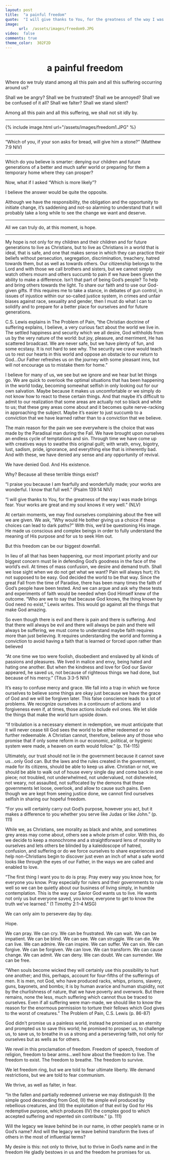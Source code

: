```yaml
---
layout: post
title:  "a painful freedom"
quote:  "I will give thanks to You, for the greatness of the way I was made brings fear. Your works are great and my soul knows it very well."
image:
      url:  /assets/images/freedom9.JPG
video:  false
comments: true
theme_color:  302F2D
---
```


# <center>a painful freedom</center>

Where do we truly stand among all this pain and all this suffering occurring around us?

Shall we be angry? Shall we be frustrated? Shall we be annoyed? Shall we be confused of it all? Shall we falter? Shall we stand silent?

Among all this pain and all this suffering, we shall not sit idly by.

---

{% include image.html url="/assets/images/freedom1.JPG" %}

---

“Which of you, if your son asks for bread, will give him a stone?” (Matthew 7:9 NIV)

---

Which do you believe is smarter: denying our children and future generations of a better and much safer world or preparing for them a temporary home where they can prosper? 

Now, what if I asked “Which is more likely”?

I believe the answer would be quite the opposite.

Although we have the responsibility, the obligation and the opportunity to initiate change, it’s saddening and not-so alarming to understand that it will probably take a long while to see the change we want and deserve.

---

All we can truly do, at this moment, is hope.

---

My hope is not only for my children and their children and for future generations to live as Christians, but to live as Christians in a world that is ideal, that is safe, and one that makes sense in which they can practice their beliefs without persecution, segregation, discrimination, treachery, hatred towards them, but as well as towards others. Our citizenship belongs to the Lord and with those we call brothers and sisters, but we cannot simply watch others mourn and others succumb to pain if we have been given the ability to make a difference. Isn’t that part of being God’s people? To help and bring others towards the light. To share our faith and to use our God-given gifts. If this requires me to take a stance, in debates of gun control, in issues of injustice within our so-called justice system, in crimes and unfair biases against race, sexuality and gender, then I must do what I can to solidify and to prepare for a better place for ourselves and for future generations.

C.S. Lewis explains in The Problem of Pain, “the Christian doctrine of suffering explains, I believe, a very curious fact about the world we live in. The settled happiness and security which we all desire, God withholds from us by the very nature of the world: but joy, pleasure, and merriment, He has scattered broadcast. We are never safe, but we have plenty of fun, and some ecstasy. It is not hard to see why. The security we crave would teach us to rest our hearts in this world and oppose an obstacle to our return to God…Our Father refreshes us on the journey with some pleasant inns, but will not encourage us to mistake them for home.”

I believe for many of us, we see but we ignore and we hear but let things go. We are quick to overlook the optimal situations that has been happening in the world today, becoming somewhat selfish in only looking out for our own salvation. Maybe because it makes us uncomfortable or we simply do not know how to react to these certain things. And that maybe it’s difficult to admit to our realization that some areas are actually not so black and white to us; that these grey areas come about and it becomes quite nerve-racking in approaching the subject. Maybe it’s easier to just succumb to a conviction that we have learned rather than to a conviction that we believe.

The main reason for the pain we see everywhere is the choice that was made by the Paradisal man during the Fall. We have brought upon ourselves an endless cycle of temptations and sin. Through time we have come up with creatives ways to swathe this original guilt; with wrath, envy, bigotry, lust, sadism, pride, ignorance, and everything else that is inherently bad. And with these, we have denied any sense and any opportunity of revival.

We have denied God.
And His existence.

Why?
Because all these terrible things exist?

“I praise you because I am fearfully and wonderfully made; your works are wonderful. I know that full well.” (Psalm 139:14 NIV)

“I will give thanks to You, for the greatness of the way I was made brings fear. Your works are great and my soul knows it very well.” (NLV)

At certain moments, we may find ourselves complaining about the free will we are given. We ask, “Why would He bother giving us a choice if these choices can lead to dark paths?” With this, we’d be questioning His image. He made us conscious and complex beings in order to fully understand the meaning of His purpose and for us to seek Him out.

But this freedom can be our biggest downfall.

In lieu of all that has been happening, our most important priority and our biggest concern must lie in defending God’s goodness in the face of the world’s evil. At times of mass confusion, we desire and demand truth. Shall we lose sight when we do not get what we want? Pain will always hurt; it’s not supposed to be easy. God decided the world to be that way. Since the great Fall from the time of Paradise, there has been many times the faith of God’s people have been tested. And we can argue and ask why these tests and experiments of faith would be needed when God Himself knew of the outcome. “Who are we to say that because God knows, the thing known by God need no exist,” Lewis writes. This would go against all the things that make God amazing.

So even though there is evil and there is pain and there is suffering.
And that there will always be evil and there will always be pain and there will always be suffering, we must come to understand maybe faith requires more than just believing. It requires understanding the world and forming a conviction to avoid having a faith that is learned or forced upon rather than believed

“At one time we too were foolish, disobedient and enslaved by all kinds of passions and pleasures. We lived in malice and envy, being hated and hating one another. But when the kindness and love for God our Savior appeared, he saved us, not because of righteous things we had done, but because of his mercy.” (Titus 3:3-5 NIV)

It’s easy to confuse mercy and grace. We fall into a trap in which we force ourselves to believe some things are okay just because we have the grace of God and we will be forgiven later. This false conscience leads to a lot of problems. We recognize ourselves in a continuum of actions and forgiveness even if, at times, those actions include evil ones. We let slide the things that make the world turn upside down. 


“If tribulation is a necessary element in redemption, we must anticipate that it will never cease till God sees the world to be either redeemed or no further redeemable. A Christian cannot, therefore, believe any of those who promise that if only some reform in our economic, political, or hygienic system were made, a heaven on earth would follow.” (p. 114-115)

Ultimately, our trust should not lie in the government because it cannot save us…only God can. But the laws and the rules created in the government, made for its citizens, should be able to keep us alive. Christian or not, we should be able to walk out of house every single day and come back in one piece; not troubled, not underwhelmed, not undervalued, not disheveled, not weary, not assaulted, not suffocated by the demons that these governments let loose, overlook, and allow to cause such pains. Even though we are kept from seeing justice done, we cannot find ourselves selfish in sharing our hopeful freedom.

“For you will certainly carry out God’s purpose, however you act, but it makes a difference to you whether you serve like Judas or like John.” (p. 111)

While we, as Christians, see morality as black and white, and sometimes grey areas may come about, others see a whole prism of color. With this, do we decide to keep a monochrome and a straightforward lens of morality to ourselves and lets others be blinded by a kaleidoscope of hatred, confusion, and suffering or do we force ourselves to share experiences and help non-Christians begin to discover just even an inch of what a safe world looks like through the eyes of our Father, in the ways we are called and enabled to love.

“The first thing I want you to do is pray. Pray every way you know how, for everyone you know. Pray especially for rulers and their governments to rule well so we can be quietly about our business of living simply, in humble contemplation. This is the way our Savior God wants us to live. He wants not only us but everyone saved, you know, everyone to get to know the truth we’ve learned.” (1 Timothy 2:1-4 MSG)

We can only aim to persevere day by day.

Hope.

We can pray. We can cry. We can be frustrated. We can wait. We can be impatient. We can be blind. We can see. We can struggle. We can die. We can live. We can admire. We can inspire. We can suffer. We can sin. We can forgive. We can be forgiven. We can love. We can transform. We can cause change. We can admit. We can deny. We can doubt. We can surrender. We can be free.

“When souls become wicked they will certainly use this possibility to hurt one another; and this, perhaps, account for four-fifths of the sufferings of men. It is men, not God, who have produced racks, whips, prisons, slavery, guns, bayonets, and bombs; it is by human avarice and human stupidity, not by the churlishness of nature, that we have poverty and overwork. But there remains, none the less, much suffering which cannot thus be traced to ourselves. Even if all suffering were man-made, we should like to know the reason for the enormous permission to torture their fellows which God gives to the worst of creatures.” The Problem of Pain, C.S. Lewis (p. 86-87)

God didn't promise us a painless world, instead he promised us an eternity and prompted us to save this world; he promised to prosper us, to challenge us, to save us, to breathe in us a strong and a persevering faith, not only for ourselves but as wells as for others.

We revel in this proclamation of freedom. Freedom of speech, freedom of religion, freedom to bear arms…well how about the freedom to live. The freedom to exist. The freedom to breathe. The freedom to survive.

We let freedom ring, but we are told to fear ultimate liberty.
We demand restrictions, but we are told to fear communism.

We thrive, as well as falter, in fear.


“In the fallen and partially redeemed universe we may distinguish (I) the simple good descending from God, (II) the simple evil produced by rebellious creatures, and (III) the exploitation of that evil by God for His redemptive purpose, which produces (IV) the complex good to which accepted suffering and repented sin contribute.” (p. 111)

Will the legacy we leave behind be in our name, in other people’s name or in God’s name? And will the legacy we leave behind transform the lives of others in the most of influential terms?

My desire is this: not only to thrive, but to thrive in God’s name and in the freedom He gladly bestows in us and the freedom he promises for us.
